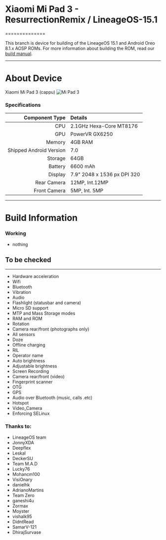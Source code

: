 # Xiaomi Mi Pad 3 - ResurrectionRemix / LineageOS-15.1
==============

This branch is device for building of the LineageOS 15.1 and Android Oreo 8.1.x AOSP ROMs. For more information about building the ROM, read our [build manual](manual).

---

# About Device

Xiaomi Mi Pad 3 (cappu)
![Mi Pad 3](https://gloimg.gbtcdn.com/gb/pdm-product-pic/Electronic/2017/04/20/goods-img/1501783820519933705.jpg "Xiaomi Mi Pad 3")

### Specifications

Component Type | Details
-------:|:-------------------------
CPU     | 2.1GHz Hexa-Core MT8176
GPU     | PowerVR GX6250
Memory  | 4GB RAM
Shipped Android Version | 7.0
Storage | 64GB
Battery | 6600 mAh
Display | 7.9" 2048 x 1536 px DPI 320
Rear Camera | 12MP, Int.12MP
Front Camera | 5MP, Int. 5MP

---

# Build Information

### Working
 * nothing

## To be checked
 -------------

 * Hardware acceleration
 * Wifi
 * Bluetooth
 * Vibration
 * Audio
 * Flashlight (statusbar and camera)
 * Micro SD support
 * MTP and Mass Storage modes
 * RAM and ROM
 * Rotation
 * Camera rear/front (photographs only)
 * All sensors
 * Doze
 * Offline charging
 * RIL
 * Operator name
 * Auto brightness
 * Adjustable brightness
 * Screen Recording
 * Camera rear/front (video)
 * Fingerprint scanner
 * OTG
 * GPS
 * Audio over Bluetooth (music, calls .etc)
 * Hotspot
 * Video_Camera
 * Enforcing SELinux

### Thanks to:
 * LineageOS team
 * JonnyXDA
 * Deepflex
 * Leskal
 * DeckerSU
 * Team M.A.D
 * Lucky76
 * Mohancm100
 * VisiOnary
 * danielhk
 * AdrianoMartins
 * Team Zero
 * ganeshi4u
 * Zormax
 * Moyster
 * vishalk95
 * DidntRead
 * SamarV-121
 * DhirajSurvase
